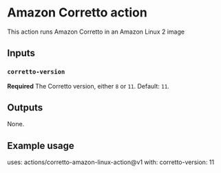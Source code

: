 # Amazon Corretto action

This action runs Amazon Corretto in an Amazon Linux 2 image

## Inputs

### `corretto-version`

**Required** The Corretto version, either `8` or `11`. Default: `11`.

## Outputs

None.

## Example usage

uses: actions/corretto-amazon-linux-action@v1
with:
  corretto-version: 11